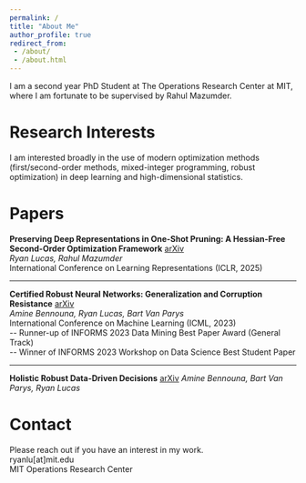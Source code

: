 ```yaml
---
permalink: /
title: "About Me"
author_profile: true
redirect_from: 
 - /about/
 - /about.html
---
```


I am a second year PhD Student at The Operations Research Center at MIT, where I am fortunate to be supervised by Rahul Mazumder. 

Research Interests
======
I am interested broadly in the use of modern optimization methods (first/second-order methods, mixed-integer programming, robust optimization) in deep learning and high-dimensional statistics. 

Papers
======

**Preserving Deep Representations in One-Shot Pruning: A Hessian-Free Second-Order Optimization Framework** [arXiv](https://arxiv.org/abs/2411.18376)  
*Ryan Lucas, Rahul Mazumder*  
International Conference on Learning Representations (ICLR, 2025)

****

**Certified Robust Neural Networks: Generalization and Corruption Resistance** [arXiv](https://arxiv.org/abs/2303.02251)  
*Amine Bennouna, Ryan Lucas, Bart Van Parys*  
International Conference on Machine Learning (ICML, 2023)<br>
-- Runner-up of INFORMS 2023 Data Mining Best Paper Award (General Track)<br>
-- Winner of INFORMS 2023 Workshop on Data Science Best Student Paper

****

**Holistic Robust Data-Driven Decisions** [arXiv](https://arxiv.org/abs/2207.09560)
*Amine Bennouna, Bart Van Parys, Ryan Lucas*  

Contact
======
Please reach out if you have an interest in my work.  
ryanlu[at]mit.edu  
MIT Operations Research Center
